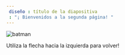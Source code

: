 ```yaml
---
 diseño : título de la diapositiva
 : "¡ Bienvenidos a la segunda página! "
---
```

![batman](https://user-images.githubusercontent.com/87208534/125138748-d66ba700-e0d4-11eb-9051-5fed73a914a3.png)

Utiliza la flecha hacia la izquierda para volver!
